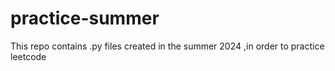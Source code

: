 # practice-summer
This repo contains .py files created in the summer 2024 ,in order to practice leetcode  
